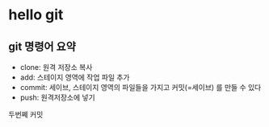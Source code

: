 # hello git

## git 명령어 요약

- clone: 원격 저장소 복사
- add:  스테이지 영역에 작업 파일 추가
- commit: 세이브, 스테이지 영역의 파일들을 가지고 커밋(=세이브) 를 만들 수 있다
- push: 원격저장소에 넣기

두번쩨 커밋
